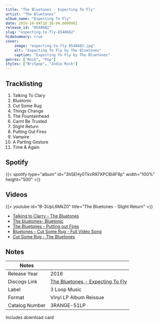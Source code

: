 ```yaml
---
title: "The Bluetones - Expecting To Fly"
artist: "The Bluetones"
album_name: "Expecting To Fly"
date: 2016-10-04T16:38:04.000000Z
release_id: "8548682"
slug: "expecting-to-fly-8548682"
hideSummary: true
cover:
    image: "expecting-to-fly-8548682.jpg"
    alt: "Expecting To Fly by The Bluetones"
    caption: "Expecting To Fly by The Bluetones"
genres: ["Rock", "Pop"]
styles: ["Britpop", "Indie Rock"]
---
```


## Tracklisting
1. Talking To Clary
2. Bluetonic
3. Cut Some Rug
4. Things Change
5. The Fountainhead
6. Carnt Be Trusted
7. Slight Return
8. Putting Out Fires
9. Vampire
10. A Parting Gesture
11. Time & Again


## Spotify
{{< spotify type="album" id="3hSEHy0TkvR97XPCBl4F9p" width="100%" height="500" >}}



## Videos
{{< youtube id="B-3UpL6MkZ0" title="The Bluetones - Slight Return" >}}
- [Talking to Clarry - The Bluetones](https://www.youtube.com/watch?v=5kVRAbSOTMs)
- [The bluetones- Bluetonic](https://www.youtube.com/watch?v=7JVFHCcHv5Y)
- [The Bluetones - Putting out Fires](https://www.youtube.com/watch?v=mC2zVwPdWos)
- [Bluetones - Cut Some Rug - Full Video Song](https://www.youtube.com/watch?v=i80ClZCwVcg)
- [Cut Some Rug - The Bluetones](https://www.youtube.com/watch?v=Cv3be8ScIdQ)

## Notes
| Notes          |             |
| ---------------| ----------- |
| Release Year   | 2016 |
| Discogs Link   | [The Bluetones - Expecting To Fly](https://www.discogs.com/release/8548682-The-Bluetones-Expecting-To-Fly) |
| Label          | 3 Loop Music |
| Format         | Vinyl LP Album Reissue |
| Catalog Number | 3RANGE-51LP |

Includes download card
